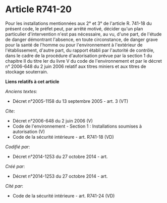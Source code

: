 # Article R741-20

Pour les installations mentionnées aux 2° et 3° de l'article R. 741-18 du présent code, le préfet peut, par arrêté motivé,
décider qu'un plan particulier d'intervention n'est pas nécessaire, au vu, d'une part, de l'étude de danger démontrant
l'absence, en toute circonstance, de danger grave pour la santé de l'homme ou pour l'environnement à l'extérieur de
l'établissement, d'autre part, du rapport établi par l'autorité de contrôle, dans le cadre de la procédure d'autorisation
prévue par la section 1 du chapitre II du titre Ier du livre V du code de l'environnement et par le décret n° 2006-648 du 2
juin 2006 relatif aux titres miniers et aux titres de stockage souterrain.

**Liens relatifs à cet article**

_Anciens textes_:

  - Décret n°2005-1158 du 13 septembre 2005 - art. 3 (VT)

_Cite_:

  - Décret n°2006-648 du 2 juin 2006 (V)
  - Code de l'environnement -  Section 1 : Installations soumises à autorisation (V)
  - Code de la sécurité intérieure - art. R741-18 (VD)

_Codifié par_:

  - Décret n°2014-1253 du 27 octobre 2014 - art.

_Créé par_:

  - Décret n°2014-1253 du 27 octobre 2014 - art.

_Cité par_:

  - Code de la sécurité intérieure - art. R741-24 (VD)
